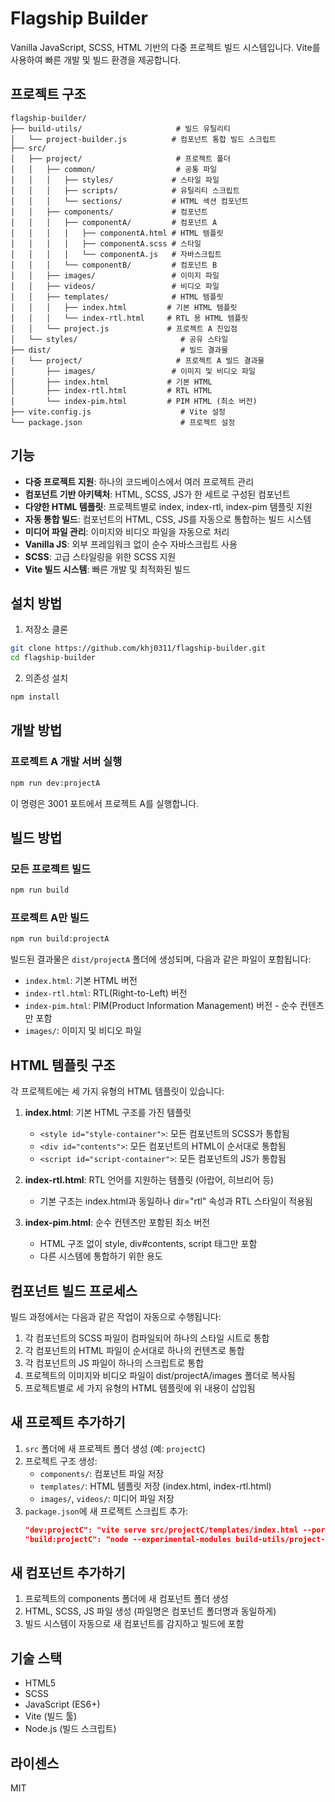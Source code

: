 # Flagship Builder

Vanilla JavaScript, SCSS, HTML 기반의 다중 프로젝트 빌드 시스템입니다. Vite를 사용하여 빠른 개발 및 빌드 환경을 제공합니다.

## 프로젝트 구조

```
flagship-builder/
├── build-utils/                     # 빌드 유틸리티
│   └── project-builder.js          # 컴포넌트 통합 빌드 스크립트
├── src/
│   ├── project/                     # 프로젝트 폴더
│   │   ├── common/                  # 공통 파일
│   │   │   ├── styles/             # 스타일 파일
│   │   │   ├── scripts/            # 유틸리티 스크립트
│   │   │   └── sections/           # HTML 섹션 컴포넌트
│   │   ├── components/             # 컴포넌트
│   │   │   ├── componentA/         # 컴포넌트 A
│   │   │   │   ├── componentA.html # HTML 템플릿
│   │   │   │   ├── componentA.scss # 스타일
│   │   │   │   └── componentA.js   # 자바스크립트
│   │   │   └── componentB/         # 컴포넌트 B
│   │   ├── images/                 # 이미지 파일
│   │   ├── videos/                 # 비디오 파일
│   │   ├── templates/              # HTML 템플릿
│   │   │   ├── index.html         # 기본 HTML 템플릿
│   │   │   └── index-rtl.html     # RTL 용 HTML 템플릿
│   │   └── project.js             # 프로젝트 A 진입점
│   └── styles/                       # 공유 스타일
├── dist/                             # 빌드 결과물
│   └── project/                     # 프로젝트 A 빌드 결과물
│       ├── images/                 # 이미지 및 비디오 파일
│       ├── index.html             # 기본 HTML
│       ├── index-rtl.html         # RTL HTML
│       └── index-pim.html         # PIM HTML (최소 버전)
├── vite.config.js                    # Vite 설정
└── package.json                      # 프로젝트 설정
```

## 기능

- **다중 프로젝트 지원**: 하나의 코드베이스에서 여러 프로젝트 관리
- **컴포넌트 기반 아키텍처**: HTML, SCSS, JS가 한 세트로 구성된 컴포넌트
- **다양한 HTML 템플릿**: 프로젝트별로 index, index-rtl, index-pim 템플릿 지원
- **자동 통합 빌드**: 컴포넌트의 HTML, CSS, JS를 자동으로 통합하는 빌드 시스템
- **미디어 파일 관리**: 이미지와 비디오 파일을 자동으로 처리
- **Vanilla JS**: 외부 프레임워크 없이 순수 자바스크립트 사용
- **SCSS**: 고급 스타일링을 위한 SCSS 지원
- **Vite 빌드 시스템**: 빠른 개발 및 최적화된 빌드

## 설치 방법

1. 저장소 클론

```bash
git clone https://github.com/khj0311/flagship-builder.git
cd flagship-builder
```

2. 의존성 설치

```bash
npm install
```

## 개발 방법

### 프로젝트 A 개발 서버 실행

```bash
npm run dev:projectA
```

이 명령은 3001 포트에서 프로젝트 A를 실행합니다.

## 빌드 방법

### 모든 프로젝트 빌드

```bash
npm run build
```

### 프로젝트 A만 빌드

```bash
npm run build:projectA
```

빌드된 결과물은 `dist/projectA` 폴더에 생성되며, 다음과 같은 파일이 포함됩니다:

- `index.html`: 기본 HTML 버전
- `index-rtl.html`: RTL(Right-to-Left) 버전
- `index-pim.html`: PIM(Product Information Management) 버전 - 순수 컨텐츠만 포함
- `images/`: 이미지 및 비디오 파일

## HTML 템플릿 구조

각 프로젝트에는 세 가지 유형의 HTML 템플릿이 있습니다:

1. **index.html**: 기본 HTML 구조를 가진 템플릿

   - `<style id="style-container">`: 모든 컴포넌트의 SCSS가 통합됨
   - `<div id="contents">`: 모든 컴포넌트의 HTML이 순서대로 통합됨
   - `<script id="script-container">`: 모든 컴포넌트의 JS가 통합됨

2. **index-rtl.html**: RTL 언어를 지원하는 템플릿 (아랍어, 히브리어 등)

   - 기본 구조는 index.html과 동일하나 dir="rtl" 속성과 RTL 스타일이 적용됨

3. **index-pim.html**: 순수 컨텐츠만 포함된 최소 버전
   - HTML 구조 없이 style, div#contents, script 태그만 포함
   - 다른 시스템에 통합하기 위한 용도

## 컴포넌트 빌드 프로세스

빌드 과정에서는 다음과 같은 작업이 자동으로 수행됩니다:

1. 각 컴포넌트의 SCSS 파일이 컴파일되어 하나의 스타일 시트로 통합
2. 각 컴포넌트의 HTML 파일이 순서대로 하나의 컨텐츠로 통합
3. 각 컴포넌트의 JS 파일이 하나의 스크립트로 통합
4. 프로젝트의 이미지와 비디오 파일이 dist/projectA/images 폴더로 복사됨
5. 프로젝트별로 세 가지 유형의 HTML 템플릿에 위 내용이 삽입됨

## 새 프로젝트 추가하기

1. `src` 폴더에 새 프로젝트 폴더 생성 (예: `projectC`)
2. 프로젝트 구조 생성:
   - `components/`: 컴포넌트 파일 저장
   - `templates/`: HTML 템플릿 저장 (index.html, index-rtl.html)
   - `images/`, `videos/`: 미디어 파일 저장
3. `package.json`에 새 프로젝트 스크립트 추가:
   ```json
   "dev:projectC": "vite serve src/projectC/templates/index.html --port 3003",
   "build:projectC": "node --experimental-modules build-utils/project-builder.js projectC"
   ```

## 새 컴포넌트 추가하기

1. 프로젝트의 components 폴더에 새 컴포넌트 폴더 생성
2. HTML, SCSS, JS 파일 생성 (파일명은 컴포넌트 폴더명과 동일하게)
3. 빌드 시스템이 자동으로 새 컴포넌트를 감지하고 빌드에 포함

## 기술 스택

- HTML5
- SCSS
- JavaScript (ES6+)
- Vite (빌드 툴)
- Node.js (빌드 스크립트)

## 라이센스

MIT
